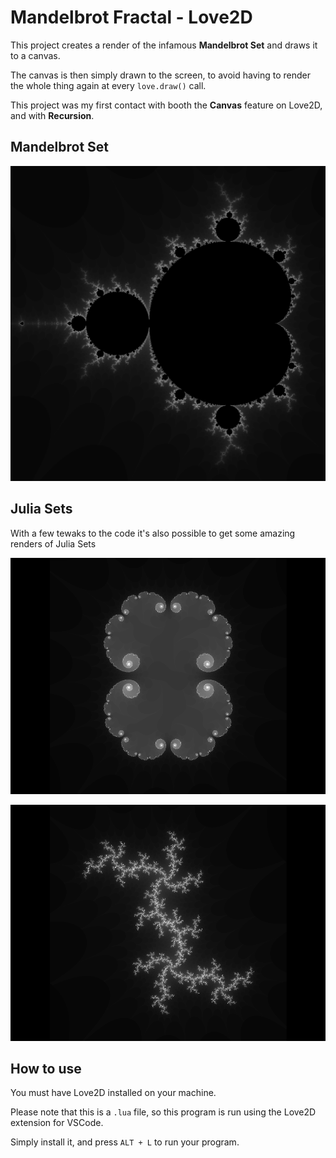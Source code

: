 # Mandelbrot Fractal  - Love2D

This project creates a render of the infamous **Mandelbrot Set** and draws it to a canvas.

The canvas is then simply drawn to the screen, to avoid having to render the whole thing again at every `love.draw()` call.


This project was my first contact with booth the **Canvas** feature on Love2D, and with **Recursion**.


## Mandelbrot Set

![image alt](https://github.com/Camuflagem22/Learning-Lab/blob/main/4-%20Mandelbrot%20Set/pictures/Mandelbrot%20Set.png?raw=true)


## Julia Sets

With a few tewaks to the code it's also possible to get some amazing renders of Julia Sets

![image alt](https://github.com/Camuflagem22/Learning-Lab/blob/main/4-%20Mandelbrot%20Set/pictures/Julia%20Set%201.png?raw=true)

![image alt](https://github.com/Camuflagem22/Learning-Lab/blob/main/4-%20Mandelbrot%20Set/pictures/Julia%20Set%202.png?raw=true)


## How to use

You must have Love2D installed on your machine.

Please note that this is a  `.lua`  file, so this program is run using the Love2D extension for VSCode.

Simply install it, and press  `ALT + L`  to run your program.
